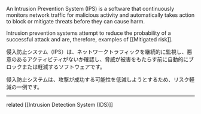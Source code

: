 
An Intrusion Prevention System (IPS) is a software that continuously monitors network traffic for malicious activity and automatically takes action to block or mitigate threats before they can cause harm.

Intrusion prevention systems attempt to reduce the probability of a successful attack and are, therefore, examples of [[Mitigated risk]]. 

侵入防止システム（IPS）は、ネットワークトラフィックを継続的に監視し、悪意のあるアクティビティがないか確認し、脅威が被害をもたらす前に自動的にブロックまたは軽減するソフトウェアです。

侵入防止システムは、攻撃が成功する可能性を低減しようとするため、リスク軽減の一例です。

---

related
[[Intrusion Detection System (IDS)]]
